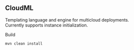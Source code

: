 CloudML
-

Templating language and engine for multicloud deployments.  
Currently supports instance initialization.

Build

    mvn clean install


